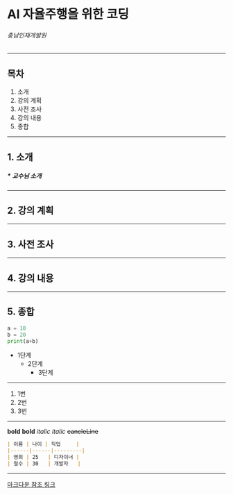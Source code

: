 AI 자율주행을 위한 코딩
=============
###### 충남인재개발원

***
## 목차
1. 소개
2. 강의 계획
3. 사전 조사
4. 강의 내용
5. 종합

***
## 1. 소개
##### * 교수님 소개

***
## 2. 강의 계획


***
## 3. 사전 조사


***
## 4. 강의 내용


***
## 5. 종합



```python
a = 10
b = 20
print(a+b)
```


* 1단계
  - 2단계
    + 3단계
      
***

1. 1번
  2. 2번
  3. 3번


***

__bold__
**bold**
_italic_
*italic*
~~cancleLine~~

```md
| 이름 | 나이 | 직업     |
|------|------|---------|
| 영희 | 25   | 디자이너 |
| 철수 | 30   | 개발자   |
```

***

[마크다운 참조 링크](https://gist.github.com/ihoneymon/652be052a0727ad59601)
